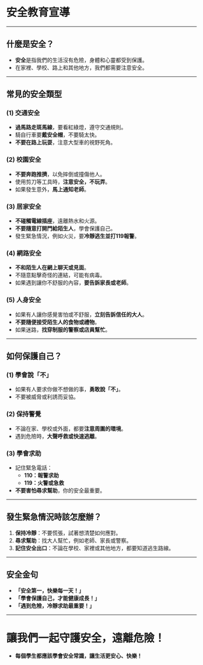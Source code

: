 # **安全教育宣導**

---

## **什麼是安全？**

- **安全**是指我們的生活沒有危險，身體和心靈都受到保護。
- 在家裡、學校、路上和其他地方，我們都需要注意安全。

---

## **常見的安全類型**

### **(1) 交通安全**
- **過馬路走斑馬線**，要看紅綠燈，遵守交通規則。
- 騎自行車要**戴安全帽**，不要騎太快。
- **不要在路上玩耍**，注意大型車的視野死角。

### **(2) 校園安全**
- **不要奔跑推擠**，以免摔倒或撞傷他人。
- 使用剪刀等工具時，**注意安全，不玩弄**。
- 如果發生意外，**馬上通知老師**。

### **(3) 居家安全**
- **不碰觸電線插座**，遠離熱水和火源。
- **不要隨意打開門給陌生人**，學會保護自己。
- 發生緊急情況，例如火災，要**冷靜逃生並打119報警**。

### **(4) 網路安全**
- **不和陌生人在網上聊天或見面**。
- 不隨意點擊奇怪的連結，可能有病毒。
- 如果遇到讓你不舒服的內容，**要告訴家長或老師**。

### **(5) 人身安全**
- 如果有人讓你感覺害怕或不舒服，**立刻告訴信任的大人**。
- **不要隨便接受陌生人的食物或禮物**。
- 如果迷路，**找穿制服的警察或店員幫忙**。

---

## **如何保護自己？**

### **(1) 學會說「不」**
- 如果有人要求你做不想做的事，**勇敢說「不」**。
- 不要被威脅或利誘而妥協。

### **(2) 保持警覺**
- 不論在家、學校或外面，都要**注意周圍的環境**。
- 遇到危險時，**大聲呼救或快速逃離**。

### **(3) 學會求助**
- 記住緊急電話：
  - **110：報警求助**
  - **119：火警或急救**
- **不要害怕尋求幫助**，你的安全最重要。

---

## **發生緊急情況時該怎麼辦？**

1. **保持冷靜**：不要慌張，試著想清楚如何應對。
2. **尋求幫助**：找大人幫忙，例如老師、家長或警察。
3. **記住安全出口**：不論在學校、家裡或其他地方，都要知道逃生路線。

---

## **安全金句**

- **「安全第一，快樂每一天！」**
- **「學會保護自己，才能健康成長！」**
- **「遇到危險，冷靜求助最重要！」**

---

# **讓我們一起守護安全，遠離危險！**

- **每個學生都應該學會安全常識，讓生活更安心、快樂！**
